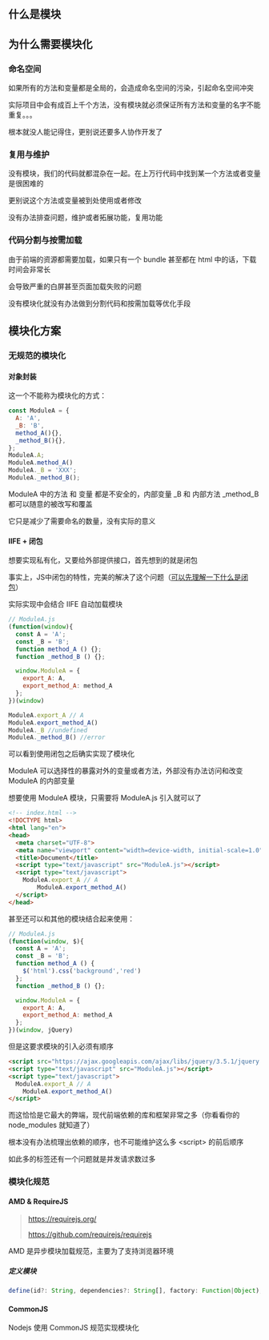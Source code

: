 ## 什么是模块
## 为什么需要模块化

### 命名空间

如果所有的方法和变量都是全局的，会造成命名空间的污染，引起命名空间冲突

实际项目中会有成百上千个方法，没有模块就必须保证所有方法和变量的名字不能重复。。。

根本就没人能记得住，更别说还要多人协作开发了

### 复用与维护

没有模块，我们的代码就都混杂在一起。在上万行代码中找到某一个方法或者变量是很困难的

更别说这个方法或变量被到处使用或者修改

没有办法排查问题，维护或者拓展功能，复用功能

### 代码分割与按需加载

由于前端的资源都需要加载，如果只有一个 bundle 甚至都在 html 中的话，下载时间会非常长

会导致严重的白屏甚至页面加载失败的问题

没有模块化就没有办法做到分割代码和按需加载等优化手段


## 模块化方案
### 无规范的模块化
#### 对象封装

这一个不能称为模块化的方式：

```js
const ModuleA = {
  A: 'A',
  _B: 'B',
  method_A(){},
  _method_B(){},
};
ModuleA.A;
ModuleA.method_A()
ModuleA._B = 'XXX';
ModuleA._method_B();
```

ModuleA 中的方法 和 变量 都是不安全的，内部变量 _B 和 内部方法 _method_B 都可以随意的被改写和覆盖

它只是减少了需要命名的数量，没有实际的意义

#### IIFE + 闭包

想要实现私有化，又要给外部提供接口，首先想到的就是闭包

事实上，JS中闭包的特性，完美的解决了这个问题（<a href="../../灵魂拷问/JS/什么是闭包，闭包的作用是什么.md">可以先理解一下什么是闭包</a>）

实际实现中会结合 IIFE 自动加载模块

```js
// ModuleA.js
(function(window){
  const A = 'A';
  const _B = 'B';
  function method_A () {};
  function _method_B () {};

  window.ModuleA = {
    export_A: A,
    export_method_A: method_A
  };
})(window)

ModuleA.export_A // A
ModuleA.export_method_A()
ModuleA._B //undefined
ModuleA._method_B() //error
```

可以看到使用闭包之后确实实现了模块化

ModuleA 可以选择性的暴露对外的变量或者方法，外部没有办法访问和改变 ModuleA 的内部变量

想要使用 ModuleA 模块，只需要将 ModuleA.js 引入就可以了

```html
<!-- index.html -->
<!DOCTYPE html>
<html lang="en">
<head>
  <meta charset="UTF-8">
  <meta name="viewport" content="width=device-width, initial-scale=1.0">
  <title>Document</title>
  <script type="text/javascript" src="ModuleA.js"></script>
  <script type="text/javascript">
    ModuleA.export_A // A
		ModuleA.export_method_A()
  </script>
</head>
```

甚至还可以和其他的模块结合起来使用：

```js
// ModuleA.js
(function(window, $){
  const A = 'A';
  const _B = 'B';
  function method_A () {
    $('html').css('background','red')
  };
  function _method_B () {};

  window.ModuleA = {
    export_A: A,
    export_method_A: method_A
  };
})(window, jQuery)
```

但是这要求模块的引入必须有顺序

```html
<script src="https://ajax.googleapis.com/ajax/libs/jquery/3.5.1/jquery.min.js"></script>
<script type="text/javascript" src="ModuleA.js"></script>
<script type="text/javascript">
  ModuleA.export_A // A
	ModuleA.export_method_A()
</script>
```

而这恰恰是它最大的弊端，现代前端依赖的库和框架非常之多（你看看你的 node_modules 就知道了）

根本没有办法梳理出依赖的顺序，也不可能维护这么多 \<script\> 的前后顺序

如此多的标签还有一个问题就是并发请求数过多

### 模块化规范

#### AMD & RequireJS

> https://requirejs.org/
>
> https://github.com/requirejs/requirejs

AMD 是异步模块加载规范，主要为了支持浏览器环境

##### 定义模块

```js
define(id?: String, dependencies?: String[], factory: Function|Object);
```

#### CommonJS

Nodejs 使用 CommonJS 规范实现模块化

